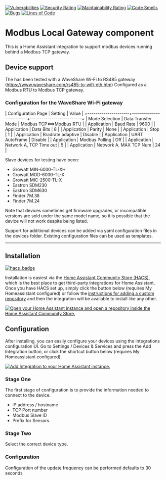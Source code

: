 [![Vulnerabilities](https://sonarcloud.io/api/project_badges/measure?project=timlaing_modbus_local_gateway&metric=vulnerabilities)](https://sonarcloud.io/summary/new_code?id=timlaing_modbus_local_gateway)
[![Security Rating](https://sonarcloud.io/api/project_badges/measure?project=timlaing_modbus_local_gateway&metric=security_rating)](https://sonarcloud.io/summary/new_code?id=timlaing_modbus_local_gateway)
[![Maintainability Rating](https://sonarcloud.io/api/project_badges/measure?project=timlaing_modbus_local_gateway&metric=sqale_rating)](https://sonarcloud.io/summary/new_code?id=timlaing_modbus_local_gateway)
[![Code Smells](https://sonarcloud.io/api/project_badges/measure?project=timlaing_modbus_local_gateway&metric=code_smells)](https://sonarcloud.io/summary/new_code?id=timlaing_modbus_local_gateway)
[![Bugs](https://sonarcloud.io/api/project_badges/measure?project=timlaing_modbus_local_gateway&metric=bugs)](https://sonarcloud.io/summary/new_code?id=timlaing_modbus_local_gateway)
[![Lines of Code](https://sonarcloud.io/api/project_badges/measure?project=timlaing_modbus_local_gateway&metric=ncloc)](https://sonarcloud.io/summary/new_code?id=timlaing_modbus_local_gateway)

# Modbus Local Gateway component

This is a Home Assistant integration to support modbus devices running behind a Modbus TCP gateway.

## Device support

The has been tested with a WaveShare Wi-Fi to RS485 gateway (https://www.waveshare.com/rs485-to-wifi-eth.htm) Configured as a Modbus RTU to Modbus TCP gateway.

### Configuration for the WaveShare Wi-Fi gateway

| Configuration Page  | Setting                 | Value                    |
+---------------------+-------------------------+--------------------------+
| Mode Selection      | Data Transfer Mode      | Modbus TCP<==>Modbus RTU |
| Application         | Baud Rate               | 9600                     |
| Application         | Data Bits               | 8                        |
| Application         | Parity                  | None                     |
| Application         | Stop                    | 1                        |
| Application         | Bradrate adaptive       | Disable                  |
| Application         | UART AutoFrame          | Disable                  |
| Application         | Modbus Polling          | Off                      |
| Application         | Network A, TCP Time out | 5                        |
| Application         | Network A, MAX TCP Num  | 24                       |


Slave devices for testing have been:
* Growatt MIN-6000-TL-XH
* Growatt MOD-6000-TL-X
* Growatt MIC-2500-TL-X
* Eastron SDM230
* Eastron SDM630
* Finder 7M.38
* Finder 7M.24

Note that devices sometimes get firmware upgrades, or incompatible versions are sold under the same model name, so it is possible that the device will not work despite being listed.

Support for additional devices can be added via yaml configuration files in the devices folder.
Existing configuration files can be used as templates.

---

## Installation

[![hacs_badge](https://img.shields.io/badge/HACS-Custom-orange.svg?style=for-the-badge)](https://github.com/hacs/integration)

Installation is easiest via the [Home Assistant Community Store
(HACS)](https://hacs.xyz/), which is the best place to get third-party
integrations for Home Assistant. Once you have HACS set up, simply click the button below (requires My Homeassistant configured) or
follow the [instructions for adding a custom
repository](https://hacs.xyz/docs/faq/custom_repositories) and then
the integration will be available to install like any other.

[![Open your Home Assistant instance and open a repository inside the Home Assistant Community Store.](https://my.home-assistant.io/badges/hacs_repository.svg)](https://my.home-assistant.io/redirect/hacs_repository/?owner=timlaing&repository=modbus_local_gateway&category=integration)

## Configuration

After installing, you can easily configure your devices using the Integrations configuration UI.  Go to Settings / Devices & Services and press the Add Integration button, or click the shortcut button below (requires My Homeassistant configured).

[![Add Integration to your Home Assistant
instance.](https://my.home-assistant.io/badges/config_flow_start.svg)](https://my.home-assistant.io/redirect/config_flow_start/?domain=modbus_local_gateway)

### Stage One

The first stage of configuration is to provide the information needed to
connect to the device.

* IP address / hostname
* TCP Port number
* Modbus Slave ID
* Prefix for Sensors

### Stage Two

Select the correct device type.


### Configuration

Configuration of the update frequency can be performed defaults to 30 seconds